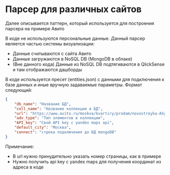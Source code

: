 # Парсер для различных сайтов

Далее описывается паттерн, который используется для построения парсера на примере Авито

В коде не используются персональные данные.
Данный парсер является частью системы визуализации:
* Данные считываются с сайта Авито
* Данные загружаются в NoSQL DB (MongoDB в облаке)
* (Вне данного кода) Данные из NoSQL DB подтягиваются в QlickSense и там отображаются дашборды


В коде используется пресет (entities.json) с данными для подключения к базе данных и иные вручную задаваемые параметры. 
Формат следующий:
```json
{
	"db_name": "Название БД",
	"coll_name": "Название коллекции в БД",
	"url": "https://www.avito.ru/moskva/kvartiry/prodam/novostroyka-ASgBAQICAUSSA8YQAUDmBxSOUg?p=1",
	"adv_type": "Тип элементов в коллекции",
	"API_key": "Свой API key с yandex maps api",
	"default_city": "Москва",
	"connect": "строка подключения до БД mongoDB"
}
```
Примечание:
* В url нужно принудительно указать номер страницы, как в примере
* Нужно получить api key с yandex maps для получения координат из адреса в коде
